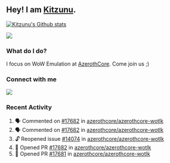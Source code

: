 ## Hey! I am [Kitzunu](https://Github.com/Kitzunu).

<!--<a href="https://github-readme-stats.kitzunu.vercel.app/api?username=Kitzunu&show_icons=true&theme=dark">
  <img align="center" src="https://github-readme-stats.kitzunu.vercel.app/api?username=Kitzunu&show_icons=true&theme=dark" />
</a>-->

[![Kitzunu's Github stats](https://github-readme-stats.vercel.app/api?username=kitzunu&theme=github_dark&show_icons=true)](https://github.com/Kitzunu)

<a href="https://github-readme-stats.kitzunu.vercel.app/api?username=Kitzunu&show_icons=true&theme=dark">
  <img align="center" src="https://github-readme-stats.vercel.app/api/top-langs/?username=Kitzunu&layout=compact&theme=dark" />
</a>

### What do I do?

I focus on WoW Emulation at [AzerothCore](https://Github.com/AzerothCore). Come join us ;)

### Connect with me
[![](https://img.shields.io/badge/AzerothCore%20Discord-Connect%20with%20me!-green)](https://discord.com/invite/gkt4y2x)

### Recent Activity

<!--START_SECTION:activity-->
1. 🗣 Commented on [#17682](https://github.com/azerothcore/azerothcore-wotlk/pull/17682#issuecomment-1806938870) in [azerothcore/azerothcore-wotlk](https://github.com/azerothcore/azerothcore-wotlk)
2. 🗣 Commented on [#17682](https://github.com/azerothcore/azerothcore-wotlk/pull/17682#issuecomment-1806937573) in [azerothcore/azerothcore-wotlk](https://github.com/azerothcore/azerothcore-wotlk)
3. 🔓 Reopened issue [#14074](https://github.com/azerothcore/azerothcore-wotlk/issues/14074) in [azerothcore/azerothcore-wotlk](https://github.com/azerothcore/azerothcore-wotlk)
4. 💪 Opened PR [#17682](https://github.com/azerothcore/azerothcore-wotlk/pull/17682) in [azerothcore/azerothcore-wotlk](https://github.com/azerothcore/azerothcore-wotlk)
5. 💪 Opened PR [#17681](https://github.com/azerothcore/azerothcore-wotlk/pull/17681) in [azerothcore/azerothcore-wotlk](https://github.com/azerothcore/azerothcore-wotlk)
<!--END_SECTION:activity-->
